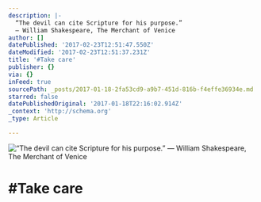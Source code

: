 ```yaml
---
description: |-
  “The devil can cite Scripture for his purpose.” 
  ― William Shakespeare, The Merchant of Venice
author: []
datePublished: '2017-02-23T12:51:47.550Z'
dateModified: '2017-02-23T12:51:37.231Z'
title: '#Take care'
publisher: {}
via: {}
inFeed: true
sourcePath: _posts/2017-01-18-2fa53cd9-a9b7-451d-816b-f4effe36934e.md
starred: false
datePublishedOriginal: '2017-01-18T22:16:02.914Z'
_context: 'http://schema.org'
_type: Article

---
```

![“The devil can cite Scripture for his purpose.” 
― William Shakespeare, The Merchant of Venice](https://the-grid-user-content.s3-us-west-2.amazonaws.com/f5eb6f1e-2204-4e8a-bba0-d984851aa5bb.jpg)

# \#Take care